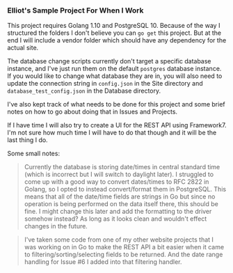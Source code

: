 ### Elliot's Sample Project For When I Work

This project requires Golang 1.10 and PostgreSQL 10. 
Because of the way I structured the folders I don't believe you can `go get` this project. But at the end I will include a vendor folder which should have any dependency for the actual site.

The database change scripts currently don't target a specific database instance, and I've just run them on the default `postgres` database instance. If you would like to change what database they are in, you will also need to update the connection string in `config.json` in the Site directory and `database_test_config.json` in the Database directory.

I've also kept track of what needs to be done for this project and some brief notes on how to go about doing that in Issues and Projects. 

If I have time I will also try to create a UI for the REST API using Framework7. I'm not sure how much time I will have to do that though and it will be the last thing I do. 



Some small notes:
> Currently the database is storing date/times in central standard time (which is incorrect but I will switch to daylight later). I struggled to come up with a good way to convert dates/times to RFC 2822 in Golang, so I opted to instead convert/format them in PostgreSQL. This means that all of the date/time fields are strings in Go but since no operation is being performed on the data itself there, this should be fine. I might change this later and add the formatting to the driver somehow instead? As long as it looks clean and wouldn't effect changes in the future.

> I've taken some code from one of my other website projects that I was working on in Go to make the REST API a bit easier when it came to filtering/sorting/selecting fields to be returned. And the date range handling for Issue #6 I added into that filtering handler.
